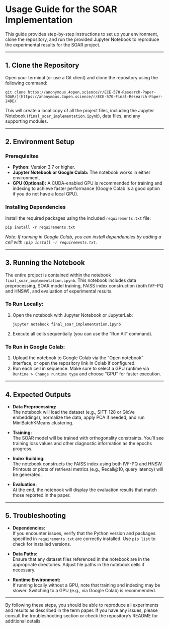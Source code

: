 # Usage Guide for the SOAR Implementation

This guide provides step-by-step instructions to set up your environment, clone the repository, and run the provided Jupyter Notebook to reproduce the experimental results for the SOAR project.


---

## 1. Clone the Repository

Open your terminal (or use a Git client) and clone the repository using the following command:

```
git clone https://anonymous.4open.science/r/ECE-570-Research-Paper-SOAR/](https://anonymous.4open.science/r/ECE-570-Final-Research-Paper-24DE/
```

This will create a local copy of all the project files, including the Jupyter Notebook (`final_soar_implementation.ipynb`), data files, and any supporting modules.

---

## 2. Environment Setup

### Prerequisites

- **Python:** Version 3.7 or higher.
- **Jupyter Notebook or Google Colab:** The notebook works in either environment.
- **GPU (Optional):** A CUDA-enabled GPU is recommended for training and indexing to achieve faster performance (Google Colab is a good option if you do not have a local GPU).

### Installing Dependencies


Install the required packages using the included `requirements.txt` file:

```
pip install -r requirements.txt
```

*Note: If running in Google Colab, you can install dependencies by adding a cell with `!pip install -r requirements.txt`.*

---

## 3. Running the Notebook

The entire project is contained within the notebook `final_soar_implementation.ipynb`. This notebook includes data preprocessing, SOAR model training, FAISS index construction (both IVF-PQ and HNSW), and evaluation of experimental results.

### To Run Locally:

1. Open the notebook with Jupyter Notebook or JupyterLab:
   ```
   jupyter notebook final_soar_implementation.ipynb
   ```
2. Execute all cells sequentially (you can use the “Run All” command).

### To Run in Google Colab:

1. Upload the notebook to Google Colab via the “Open notebook” interface, or open the repository link in Colab if configured.
2. Run each cell in sequence. Make sure to select a GPU runtime via `Runtime > Change runtime type` and choose “GPU” for faster execution.

---

## 4. Expected Outputs

- **Data Preprocessing:**  
  The notebook will load the dataset (e.g., SIFT-128 or GloVe embeddings), normalize the data, apply PCA if needed, and run MiniBatchKMeans clustering.
  
- **Training:**  
  The SOAR model will be trained with orthogonality constraints. You’ll see training loss values and other diagnostic information as the epochs progress.

- **Index Building:**  
  The notebook constructs the FAISS index using both IVF-PQ and HNSW. Printouts or plots of retrieval metrics (e.g., Recall@10, query latency) will be generated.

- **Evaluation:**  
  At the end, the notebook will display the evaluation results that match those reported in the paper.

---

## 5. Troubleshooting

- **Dependencies:**  
  If you encounter issues, verify that the Python version and packages specified in `requirements.txt` are correctly installed. Use `pip list` to check for installed versions.

- **Data Paths:**  
  Ensure that any dataset files referenced in the notebook are in the appropriate directories. Adjust file paths in the notebook cells if necessary.

- **Runtime Environment:**  
  If running locally without a GPU, note that training and indexing may be slower. Switching to a GPU (e.g., via Google Colab) is recommended.

---

By following these steps, you should be able to reproduce all experiments and results as described in the term paper. If you have any issues, please consult the troubleshooting section or check the repository’s README for additional details.
